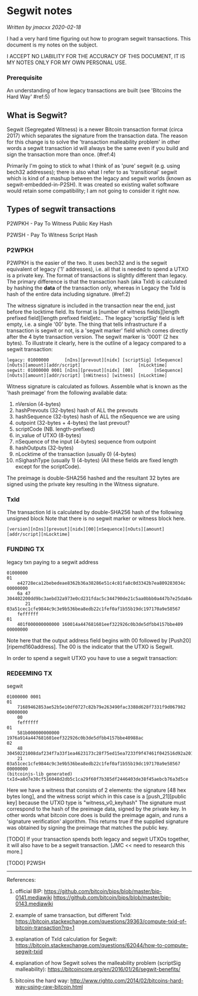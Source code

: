 # Segwit notes

*Written by jmacxx  2020-02-18*


I had a very hard time figuring out how to program segwit transactions.  This document is my notes on the subject.

I ACCEPT NO LIABILITY FOR THE ACCURACY OF THIS DOCUMENT, IT IS MY NOTES ONLY FOR MY OWN PERSONAL USE.

### Prerequisite

An understanding of how legacy transactions are built (see 'Bitcoins the Hard Way' #ref:5)


## What is Segwit?

Segwit (Segregated Witness) is a newer Bitcoin transaction format (circa 2017) which separates the signature from the transaction
data.  The reason for this change is to solve the 'transaction malleability problem' in other words a segwit transaction id
will always be the same even if you build and sign the transaction more than once. (#ref:4)

Primarily I'm going to stick to what I think of as 'pure' segwit (e.g. using bech32 addresses);
there is also what I refer to as 'transitional' segwit which is kind of a mashup between the legacy 
and segwit worlds (known as segwit-embedded-in-P2SH).  It was created so existing wallet software would retain some compatibility; I am not going to consider it right now.


## Types of segwit transactions

P2WPKH - Pay To Witness Public Key Hash

P2WSH - Pay To Witness Script Hash



### P2WPKH

P2WPKH is the easier of the two.  It uses bech32 and is the segwit equivalent of legacy ('1' addresses), i.e. all that 
is needed to spend a UTXO is a private key.  The format of transactions is slightly different than legacy.  
The primary difference is that the transaction hash (aka TxId) is calculated 
by hashing the **data** of the transaction only, whereas in Legacy the TxId is hash of the entire data including signature. (#ref:2)

The witness signature is included in the transaction near the end, just before the locktime field.
Its format is [number of witness fields][length prefixed field][length prefixed field]etc..
The legacy 'scriptSig' field is left empty, i.e. a single '00' byte.
The thing that tells infrastructure if a transaction is segwit or not, is a 'segwit marker' field
which comes directly after the 4 byte transaction version.  The segwit marker is '0001' (2 hex bytes). 
To illustrate it clearly, here is the outline of a legacy compared to a segwit transaction:

    legacy: 01000000      [nIns][prevout][nidx] [scriptSig] [nSequence] [nOuts][amount][addr/script]                      [nLocktime]
    segwit: 01000000 0001 [nIns][prevout][nidx] [00]        [nSequence] [nOuts][amount][addr/script] [nWitness] [witness] [nLocktime]




Witness signature is calculated as follows.  Assemble what is known as the 'hash preimage' from the following available data:

   1. nVersion (4-bytes)
   2. hashPrevouts (32-bytes)           hash of ALL the prevouts
   3. hashSequence (32-bytes)           hash of ALL the nSequence we are using
   4. outpoint (32-bytes + 4-bytes)     the last prevout?
   5. scriptCode (NB. length-prefixed)
   6. in_value of UTXO  (8-bytes)
   7. nSequence of the input (4-bytes)  sequence from outpoint
   8. hashOutputs (32-bytes)
   9. nLocktime of the transaction (usually 0) (4-bytes)
   10. nSighashType (usually 1) (4-bytes)
   (All these fields are fixed length except for the scriptCode).

The preimage is double-SHA256 hashed and the resultant 32 bytes are signed using the private key resulting in the Witness signature.





### TxId

The transaction Id is calculated by double-SHA256 hash of the following unsigned block
Note that there is no segwit marker or witness block here.

    [version][nIns][prevout][nidx][00][nSequence][nOuts][amount][addr/script][nLocktime]





### FUNDING TX

legacy txn paying to a segwit address

    01000000
    01 
        e42728eca12bebedeae8362b36a38286e51c4c81fa8c0d3342b7ea809283034c 00000000 
        6a 47 304402200dd9bc3aebd32a973e0cd231fdac5c344790de21c5aa0bbb0a447b7e25da84c50220638aae78c0ff36f54f06403be87b409de4132d14c88a84db0facef11297bfde301
           21 03a51cec1cfe9844c9c3e9b536bea8edb22c1fef0af1b55b19dc197170a9e58567
        feffffff
    01 
        401f000000000000 160014a447681601eef322926c0b3de5dfbb4157bbe409
    00000000


Note here that the output address field begins with 00 followed by [Push20][ripemd160address].  The 00 is the indicator that the UTXO is Segwit.



In order to spend a segwit UTXO you have to use a segwit transaction:

### REDEEMING TX

segwit


    01000000 0001
    01
        71689462853ae52b5e10df0727c82b79e263490fac3388d628f7331f9d067982 00000000
        00
        feffffff
    01
        581b000000000000 1976a914a447681601eef322926c0b3de5dfbb4157bbe40988ac
    02
        48 30450221008daf234f7a33f1ea4623173c28f75ed15ea7233f9f47461f042516d92a201e20022015c87e38a700d2db4914aa86adf1f35ef7b49bb367d766f365369424e381e28601
        21 03a51cec1cfe9844c9c3e9b536bea8edb22c1fef0af1b55b19dc197170a9e58567
    00000000
    (bitcoinjs-lib generated) txId=a8d7e30cf516048d2db5c1ca29f60f7b385df2446403de38f45aebcb76a3d5ce


Here we have a witness that consists of 2 elements: the signature [48 hex bytes long], and the witness script which in this case is a [push_21][public key] because the UTXO type is "witness_v0_keyhash"
The signature must correspond to the hash of the preimage data, signed by the private key.
In other words what bitcoin core does is build the preimage again, and runs a 'signature verification' algorithm. This returns true if the supplied signature was obtained by signing the preimage that matches the public key.


[TODO] If your transaction spends both legacy and segwit UTXOs together, it will also have to be a segwit transaction. [JMC << need to research this more.]

[TODO] P2WSH






----
References: 

1. official BIP: 
https://github.com/bitcoin/bips/blob/master/bip-0141.mediawiki
https://github.com/bitcoin/bips/blob/master/bip-0143.mediawiki

2. example of same transaction, but different TxId:
https://bitcoin.stackexchange.com/questions/39363/compute-txid-of-bitcoin-transaction?rq=1

3. explanation of TxId calculation for Segwit:
https://bitcoin.stackexchange.com/questions/62044/how-to-compute-segwit-txid

4. explanation of how Segwit solves the malleability problem (scriptSig malleability):
https://bitcoincore.org/en/2016/01/26/segwit-benefits/

5. bitcoins the hard way:
http://www.righto.com/2014/02/bitcoins-hard-way-using-raw-bitcoin.html


